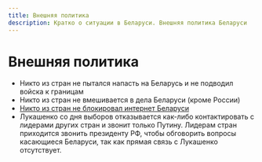 ```yaml
---
title: Внешняя политика
description: Кратко о ситуации в Беларуси. Внешняя политика Беларуси
---
```


# Внешняя политика

- Никто из стран не пытался напасть на Беларусь и не подводил войска к границам
- Никто из стран не вмешивается в дела Беларуси (кроме России)
- [Никто из стран не блокировал интернет Беларуси](./internet-shutdown-aug-9-11-2020.md)
- Лукашенко со дня выборов отказывается как-либо контактировать с лидерами других стран и звонит только Путину. Лидерам стран приходится звонить президенту РФ, чтобы обговорить вопросы касающиеся Беларуси, так как прямая связь с Лукашенко отсутствует.
